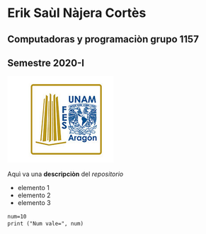 # Erik Saùl Nàjera Cortès
## Computadoras y programaciòn grupo 1157
## Semestre 2020-I
![logo FES Aragón](FESA.jpg)


Aquì va una **descripciòn** del *repositorio*
- elemento 1
- elemento 2
- elemento 3

```
num=10
print ("Num vale=", num)
```
